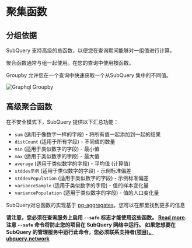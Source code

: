 # 聚集函数

## 分组依据

SubQuery 支持高级的总函数，以便您在查询期间能够对一组值进行计算。

聚合函数通常与组一起使用。在您的查询中使用按函数。

Groupby 允许您在一个查询中快速获取一个从SubQuery 集中的不同值。

![Graphql Groupby](/assets/img/graphql_合计.png)

## 高级聚合函数

在不安全模式下，SubQuery 提供以下汇总功能：

- `sum` (适用于像数字一样的字段) - 将所有值一起添加到一起的结果
- `distCount` (适用于所有字段) - 不同值的数量
- `min` (适用于类似数字的字段) - 最小值
- `max` (适用于类似数字的字段) - 最大值
- `average` (适用于类似数字的字段) - 平均值 (计算值)
- `stddev示例` (适用于类似数字的字段) - 示例标准偏差
- `stddevPopulation` (适用于类似数字的字段) - 示例标准偏差
- `varianceSample` (适用于类似数字的字段) - 值的样本变化量
- `variancePopulation` (适用于类似数字的字段) - 值的人口变化量

SubQuery对总函数的实现基于 [pg-aggregates](https://github.com/graphile/pg-aggregates)，您可以在那里找到更多的信息

**请注意，您必须在查询服务上启用 `--safe` 标志才能使用这些函数。 [Read more](./references.md#unsafe-2). 注意 `--safe` 命令将防止您的项目在 SubQuery 网络中运行。 如果您想要在 SubQuery 的管理服务中运行此命令，您必须联系支持者([项目)。 ubquery.network](https://project.subquery.network)**
